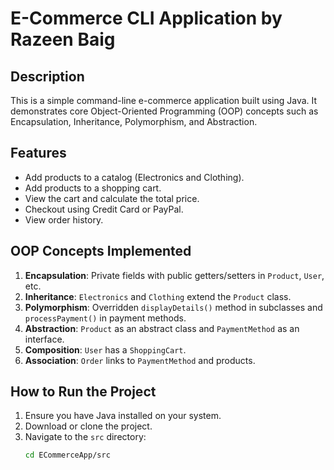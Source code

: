 # E-Commerce CLI Application by Razeen Baig

## Description
This is a simple command-line e-commerce application built using Java. It demonstrates core Object-Oriented Programming (OOP) concepts such as Encapsulation, Inheritance, Polymorphism, and Abstraction.

## Features
- Add products to a catalog (Electronics and Clothing).
- Add products to a shopping cart.
- View the cart and calculate the total price.
- Checkout using Credit Card or PayPal.
- View order history.

## OOP Concepts Implemented
1. **Encapsulation**: Private fields with public getters/setters in `Product`, `User`, etc.
2. **Inheritance**: `Electronics` and `Clothing` extend the `Product` class.
3. **Polymorphism**: Overridden `displayDetails()` method in subclasses and `processPayment()` in payment methods.
4. **Abstraction**: `Product` as an abstract class and `PaymentMethod` as an interface.
5. **Composition**: `User` has a `ShoppingCart`.
6. **Association**: `Order` links to `PaymentMethod` and products.

## How to Run the Project
1. Ensure you have Java installed on your system.
2. Download or clone the project.
3. Navigate to the `src` directory:
   ```bash
   cd ECommerceApp/src